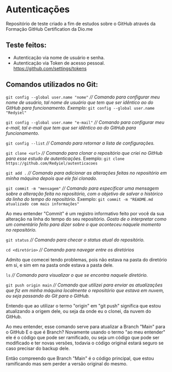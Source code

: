 # Autenticações
Repositório de teste criado a fim de estudos sobre o GitHub através da Formação GitHub Certification da Dio.me

## Teste feitos:
- Autenticação via nome de usuário e senha.
- Autenticação via Token de acesso pessoal. https://github.com/settings/tokens

## Comandos utilizados no Git:

`git config --global user.name "nome"`
*// Comando para configurar meu nome de usuário, tal nome de usuário que tem que ser idêntico ao do GitHub para funcionamento.*
*Exemplo:* `git config --global user.name "Redyiel"`

`git config --global user.name "e-mail"`
*// Comando para configurar meu e-mail, tal e-mail que tem que ser idêntico ao do GitHub para funcionamento.*

`git config --list`
*// Comando para retornar a lista de configurações.*

`git clone <url>`
*// Comando para clonar o repositório que criei no GitHub para esse estudo de autenticações.*
Exemplo: `git clone https://github.com/Redyiel/autenticacoes`

`git add .`
*// Comando para adicionar as alterações feitas no repositório em minha máquina depois que ele foi clonado.*

`git commit -m "mensagem"`
*// Comando para especificar uma mensagem sobre a alteração feita no repositório, com o objetivo de salvar o histórico da linha do tempo do repositório.*
Exemplo: `git commit -m "README.md atualizado com mais informações"`

Ao meu entender "Commit" é um registro informativo feito por você da sua alteração na linha do tempo do seu repositório. 
*Gosto de o interpretar como um comentário feito para dizer sobre o que aconteceu naquele momento no repositório.*

`git status`
*// Comando para checar o status atual do repositório.*

`cd <diretório>`
*// Comando para navegar entre os diretórios*

Admito que comecei tendo problemas, pois não estava na pasta do diretório em si, e sim em na pasta onde estava a pasta dele.

`ls`
*// Comando para visualizar o que se encontra naquele diretório.*

`git push origin main`
*// Comando que utilizei para enviar as atualizações que fiz em minha máquina localmente o repositório que estava em nuvem, ou seja passando do Git para o GitHub.*

Entendo que ao utilizar o termo "origin" em "git push" significa que estou atualizando a origem dele, ou seja da onde eu o clonei, da nuvem do GitHub.

Ao meu entender, esse comando serve para atualizar a Branch "Main" para o GitHub
E o que é Branch? Novamente usando o termo "ao meu entender" ele é o código que pode ser ramificado, ou seja um código que pode ser modificado e ter novas versões, todavia o código original estará seguro se caso precisar do backup dele.

Então compreendo que Branch "Main" é o código principal, que estou ramificando mas sem perder a versão original do mesmo.